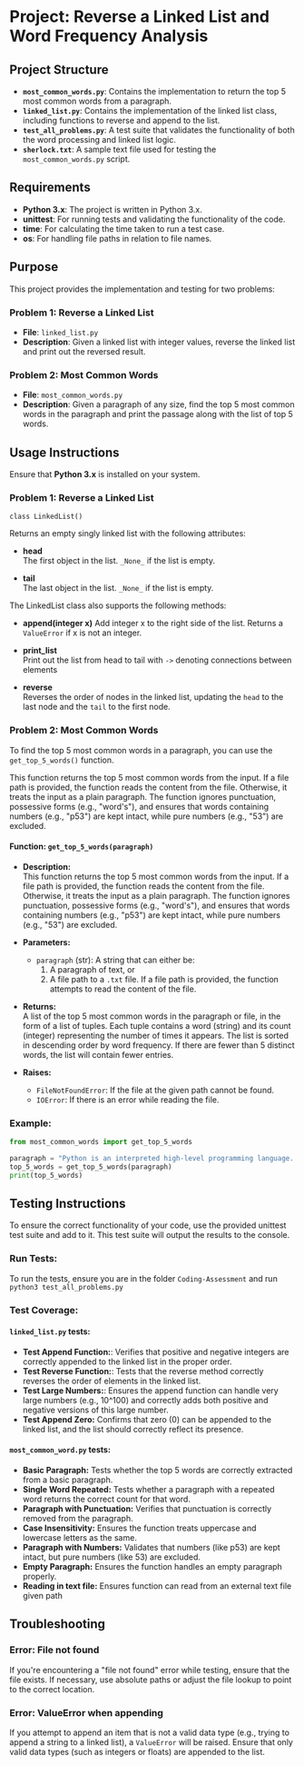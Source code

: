 # Project: Reverse a Linked List and Word Frequency Analysis

## Project Structure

- **`most_common_words.py`**: Contains the implementation to return the top 5 most common words from a paragraph.
- **`linked_list.py`**: Contains the implementation of the linked list class, including functions to reverse and append to the list.
- **`test_all_problems.py`**: A test suite that validates the functionality of both the word processing and linked list logic.
- **`sherlock.txt`**: A sample text file used for testing the `most_common_words.py` script.

## Requirements

- **Python 3.x**: The project is written in Python 3.x.
- **unittest**: For running tests and validating the functionality of the code.
- **time**: For calculating the time taken to run a test case.
- **os**: For handling file paths in relation to file names.

## Purpose

This project provides the implementation and testing for two problems:

### Problem 1: Reverse a Linked List
- **File**: `linked_list.py`
- **Description**: Given a linked list with integer values, reverse the linked list and print out the reversed result.

### Problem 2: Most Common Words
- **File**: `most_common_words.py`
- **Description**: Given a paragraph of any size, find the top 5 most common words in the paragraph and print the passage along with the list of top 5 words.

## Usage Instructions
Ensure that **Python 3.x** is installed on your system.

### Problem 1: Reverse a Linked List
`class LinkedList()`

Returns an empty singly linked list with the following attributes:

- **head**  
  The first object in the list. `_None_` if the list is empty.

- **tail**  
  The last object in the list. `_None_` if the list is empty.

The LinkedList class also supports the following methods: 
- **append(integer x)**
  Add integer x to the right side of the list. Returns a `ValueError` if x is not an integer. 

- **print_list**  
  Print out the list from head to tail with `->` denoting connections between elements

- **reverse**  
  Reverses the order of nodes in the linked list, updating the `head` to the last node and the `tail` to the first node.


### Problem 2: Most Common Words

To find the top 5 most common words in a paragraph, you can use the `get_top_5_words()` function.

This function returns the top 5 most common words from the input. If a file path is provided, the function reads the content from the file. Otherwise, it treats the input as a plain paragraph. The function ignores punctuation, possessive forms (e.g., "word's"), and ensures that words containing numbers (e.g., "p53") are kept intact, while pure numbers (e.g., "53") are excluded.

#### Function: `get_top_5_words(paragraph)`

- **Description:**  
  This function returns the top 5 most common words from the input. If a file path is provided, the function reads the content from the file. Otherwise, it treats the input as a plain paragraph. The function ignores punctuation, possessive forms (e.g., "word's"), and ensures that words containing numbers (e.g., "p53") are kept intact, while pure numbers (e.g., "53") are excluded.

- **Parameters:**  
  - `paragraph` (str): A string that can either be:  
    1. A paragraph of text, or  
    2. A file path to a `.txt` file. If a file path is provided, the function attempts to read the content of the file.

- **Returns:**  
  A list of the top 5 most common words in the paragraph or file, in the form of a list of tuples. Each tuple contains a word (string) and its count (integer) representing the number of times it appears. The list is sorted in descending order by word frequency. If there are fewer than 5 distinct words, the list will contain fewer entries.

- **Raises:**  
  - `FileNotFoundError`: If the file at the given path cannot be found.  
  - `IOError`: If there is an error while reading the file.

### Example:

```python
from most_common_words import get_top_5_words

paragraph = "Python is an interpreted high-level programming language..."
top_5_words = get_top_5_words(paragraph)
print(top_5_words)
```

## Testing Instructions
To ensure the correct functionality of your code, use the provided unittest test suite and add to it. This test suite will output the results to the console.

### Run Tests:
To run the tests, ensure you are in the folder `Coding-Assessment` and run `python3 test_all_problems.py`

### Test Coverage:
  #### `linked_list.py` tests: 
  - **Test Append Function:**: Verifies that positive and negative integers are correctly appended to the linked list in the proper order.
  - **Test Reverse Function:**: Tests that the reverse method correctly reverses the order of elements in the linked list. 
  - **Test Large Numbers:**: Ensures the append function can handle very large numbers (e.g., 10^100) and correctly adds both positive and negative versions of this large number.
  - **Test Append Zero:** Confirms that zero (0) can be appended to the linked list, and the list should correctly reflect its presence.

  #### `most_common_word.py` tests: 
  - **Basic Paragraph:** Tests whether the top 5 words are correctly extracted from a basic paragraph.
  - **Single Word Repeated:** Tests whether a paragraph with a repeated word returns the correct count for that word.
  - **Paragraph with Punctuation:** Verifies that punctuation is correctly removed from the paragraph.
  - **Case Insensitivity:** Ensures the function treats uppercase and lowercase letters as the same.
  - **Paragraph with Numbers:** Validates that numbers (like p53) are kept intact, but pure numbers (like 53) are excluded.
  - **Empty Paragraph:** Ensures the function handles an empty paragraph properly.
  - **Reading in text file:** Ensures function can read from an external text file given path

## Troubleshooting

### Error: File not found
If you're encountering a "file not found" error while testing, ensure that the file exists. If necessary, use absolute paths or adjust the file lookup to point to the correct location.

### Error: ValueError when appending
If you attempt to append an item that is not a valid data type (e.g., trying to append a string to a linked list), a `ValueError` will be raised. Ensure that only valid data types (such as integers or floats) are appended to the list.






